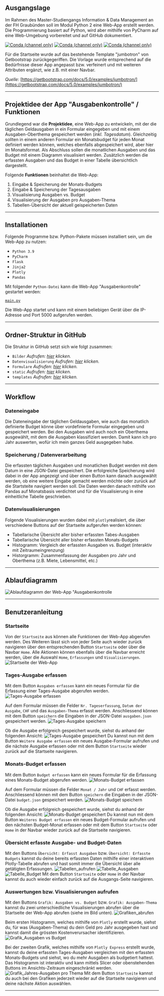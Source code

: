 ## Ausgangslage
<!-- Italics -->
Im Rahmen des Master-Studiengangs Information & Data Management
an der FH Graubünden soll im Modul Python 2 eine Web-App erstellt werden. Die Programmierung basiert auf Python, wird aber 
mithilfe von PyCharm auf eine Web-Umgebung vorbereitet und auf GitHub dokumentiert.

<a target="_blank" rel="noopener noreferrer" href="https://camo.githubusercontent.com/b1a81d68a7cffef3273afc5011b0b6a38f0c729e7fb02e3856fee56a4f647b33/68747470733a2f2f696d672e736869656c64732e696f2f636f6e64612f766e2f636f6e64612d666f7267652f666c61736b3f6c6162656c3d666c61736b"><img src="https://camo.githubusercontent.com/b1a81d68a7cffef3273afc5011b0b6a38f0c729e7fb02e3856fee56a4f647b33/68747470733a2f2f696d672e736869656c64732e696f2f636f6e64612f766e2f636f6e64612d666f7267652f666c61736b3f6c6162656c3d666c61736b" alt="Conda (channel only)" data-canonical-src="https://img.shields.io/conda/vn/conda-forge/flask?label=flask" style="max-width:100%;"></a>
<a target="_blank" rel="noopener noreferrer" href="https://camo.githubusercontent.com/1f00adb12c4601486913e8aad8d6c27b42652d1fae54829e3fb6398dbb938ebd/68747470733a2f2f696d672e736869656c64732e696f2f636f6e64612f766e2f636f6e64612d666f7267652f6a696e6a61323f6c6162656c3d6a696e6a6132"><img src="https://camo.githubusercontent.com/1f00adb12c4601486913e8aad8d6c27b42652d1fae54829e3fb6398dbb938ebd/68747470733a2f2f696d672e736869656c64732e696f2f636f6e64612f766e2f636f6e64612d666f7267652f6a696e6a61323f6c6162656c3d6a696e6a6132" alt="Conda (channel only)" data-canonical-src="https://img.shields.io/conda/vn/conda-forge/jinja2?label=jinja2" style="max-width:100%;"></a>
<a target="_blank" rel="noopener noreferrer" href="https://camo.githubusercontent.com/b55d49138f212e4d36e9cc00fa0e24725bc459b34cc730df940c575d3ab7eb6f/68747470733a2f2f696d672e736869656c64732e696f2f636f6e64612f766e2f636f6e64612d666f7267652f706c6f746c793f6c6162656c3d706c6f746c79"><img src="https://camo.githubusercontent.com/b55d49138f212e4d36e9cc00fa0e24725bc459b34cc730df940c575d3ab7eb6f/68747470733a2f2f696d672e736869656c64732e696f2f636f6e64612f766e2f636f6e64612d666f7267652f706c6f746c793f6c6162656c3d706c6f746c79" alt="Conda (channel only)" data-canonical-src="https://img.shields.io/conda/vn/conda-forge/plotly?label=plotly" style="max-width:100%;"></a>

Für die Startseite wurde auf das bestehende Template "jumbotron" von Getbootstrap zurückgegeriffen. Die Vorlage wurde
entsprechend auf die Bedürfnisse dieser App angepasst bzw. verfeinert und mit weiteren Attributen ergänzt, wie z.B. mit
einer Navbar.

*Quelle:* [https://getbootstrap.com/docs/5.0/examples/jumbotron/](https://getbootstrap.com/docs/5.0/examples/jumbotron/)


***

## Projektidee der App "Ausgabenkontrolle" / Funktionen
<!-- Italics -->
Grundlegend war die **Projektidee**, eine Web-App zu entwickeln, mit der die täglichen
Geldausgaben in ein Formular eingegeben und mit einem Ausgaben-Oberthema gespeichert werden (*inkl. Tagesdatum*).
Gleichzeitig sollten in einem anderen Formular ein Monatsbudget für jeden Monat definiert werden
können, welches ebenfalls abgespeichert wird, aber hier im Monatsformat. Als Abschluss sollen die
monatlichen Ausgaben und das Budget mit einem Diagramm visualisiert werden. Zusätzlich werden die erfassten Ausgaben und
das Budget in einer Tabelle übersichtlich dargestellt.

Folgende **Funktionen** beinhaltet die Web-App:
1. Eingabe & Speicherung der Monats-Budgets
2. Eingabe & Speicherung der Tagesausgaben
3. Visualisierung Ausgaben vs. Budget
4. Visualisierung der Ausgaben pro Ausgaben-Thema
5. Tabellen-Übersicht der aktuell geispeicherten Daten

***

## Installationen
<!-- Italics -->
Folgende Programme bzw. Python-Pakete müssen installiert sein, um die Web-App zu nutzen:

* `Python 3.9`
* `PyCharm`
* `Flask`
* `Jinja2`
* `Plotly`
* `Pandas`

Mit folgender `Python-Datei` kann die Web-App "Ausgabenkontrolle" gestartet werden:

[`main.py`](Projekt_App_Ausgabenkontrolle/main.py "main.py")

Die Web-App startet und kann mit einem beliebigen Gerät über die IP-Adresse und Port 5000 aufgerufen werden.

***

## Ordner-Struktur in GitHub
<!-- Italics -->
Die Struktur in GitHub setzt sich wie folgt zusammen:

* `Bilder` *Aufrufen: [hier](Projekt_App_Ausgabenkontrolle/Bilder) klicken.*
* `Datenvisualisierung` *Aufrufen: [hier](Projekt_App_Ausgabenkontrolle/Datenvisualisierung) klicken.*
* `Formulare` *Aufrufen: [hier](Projekt_App_Ausgabenkontrolle/Formulare) klicken.*
* `static` *Aufrufen: [hier](Projekt_App_Ausgabenkontrolle/static) klicken.*
* `templates` *Aufrufen: [hier](Projekt_App_Ausgabenkontrolle/templates) klicken.*

***

## Workflow
### Dateneingabe
<!-- Italics -->
Die Dateneingabe der täglichen Geldausgaben, wie auch das monatlich definierte Budget könne über vordefinierte Formular 
eingegeben und gespeichert werden. Bei den Ausgaben wird auch noch ein Oberthema ausgewählt, mit dem die Ausgaben klassifiziert
werden. Damit kann ich pro Jahr auswerten, wofür ich mein ganzes Geld ausgegeben habe.
### Speicherung / Datenverarbeitung
<!-- Italics -->
Die erfassten täglichen Ausgaben und monatlichen Budget werden mit dem Datum in eine JSON-Datei gespeichert. Die erfolgreiche
Speicherung wird dabei in der App angezeigt und über einen Button kann danach ausgewählt werden, ob eine weitere Eingabe
gemacht werden möchte oder zurück auf die Startsteite navigiert werden soll. Die Daten werden danach mithilfe von Pandas auf Monatsbasis
verdichtet und für die Visualisierung in eine einheitliche Tabelle geschrieben.
### Datenvisualisierungen
<!-- Italics -->
Folgende Visualisierungen wurden dabei mit `plotly`realisiert, die über verschiedene Buttons auf der Startseite aufgerufen werden können:

* Tabellarische Übersicht aller bisher erfassten Tabes-Ausgaben
* Tabellarische Übersicht aller bisher erfassten Monats-Budgets
* Histogramm: Vergleich der erfassten Ausgaben vs. Budget (interaktiv mit Zeitraumeingrenzung)
* Historgramm: Zusammenfassung der Ausgaben pro Jahr und Oberthema (z.B. Miete, Lebensmittel, etc.)

***

## Ablaufdiagramm
<!-- Italics -->
![Ablaufdiagramm der Web-App "Ausgabenkontrolle](Projekt_App_Ausgabenkontrolle/Bilder/Ablaufdiagramm_WebApp_Ausgabenkontrolle.png "Ablaufdiagramm")

***

## Benutzeranleitung
### Startseite
<!-- Italics -->
Von der `Startseite` aus können alle Funktionen der Web-App abgerufen werden. Des Weiteren lässt sich von jeder Seite auch
wieder zurück navigieren über den entsprechenden Button `Startseite` oder über die Navbar `Home`. Alle Aktionen können
ebenfalls über die Navbar erreicht werden, über die Auswahl `Home`, `Erfassungen` und `Visualisierungen`.
![Startseite der Web-App](Projekt_App_Ausgabenkontrolle/Bilder/0_Startseite_Übersicht.png "Startseite")

### Tages-Ausgabe erfassen
<!-- Italics -->
Mit dem Button `Ausgaben erfassen` kann ein neues Formular für die Erfassung einer Tages-Ausgabe abgerufen werden.
![Tages-Ausgabe erfassen](Projekt_App_Ausgabenkontrolle/Bilder/1_Startseite_Ausgaben.png "Tages-Ausgabe")

Auf dem Formular müssen die Felder `Nr. Tageserfassung`, `Datum der Ausgabe`, `CHF` und das `Ausgaben-Thema` erfasst werden.
Anschliessend können mit dem Button `speichern` die Eingaben in der JSON-Datei `ausgaben.json` gespeichert werden.
![Tages-Ausgabe speichern](Projekt_App_Ausgabenkontrolle/Bilder/2_Ausgabe_erfassen.png "Tages-Ausgabe speichern")

Ob die Ausgabe erfolgreich gespeichert wurde, siehst du anhand der folgenden Ansicht:
![Tages-Ausgabe gespeichert](Projekt_App_Ausgabenkontrolle/Bilder/3_Ausgabe_gespeichert.png "Tages-Ausgabe gespeichert")
Du kannst nun mit dem Button `Weitere Ausgabe erfassen` ein neues Ausgabe-Formular aufrufen und die nächste Ausgabe erfassen
oder mit dem Button `Startseite` wieder zurück auf die Startseite navigieren.

### Monats-Budget erfassen
<!-- Italics -->
Mit dem Button `Budget erfassen` kann ein neues Formular für die Erfassung eines Monats-Budget abgerufen werden.
![Monats-Budget erfassen](Projekt_App_Ausgabenkontrolle/Bilder/4_Startseite_Budget.png "Monats-Budget")

Auf dem Formular müssen die Felder `Monat / Jahr` und `CHF` erfasst werden.
Anschliessend können mit dem Button `speichern` die Eingaben in der JSON-Datei `budget.json` gespeichert werden.
![Monats-Budget speichern](Projekt_App_Ausgabenkontrolle/Bilder/5_Budget_erfassen.png "Monats-Budget speichern")

Ob die Ausgabe erfolgreich gespeichert wurde, siehst du anhand der folgenden Ansicht:
![Monats-Budget gespeichert](Projekt_App_Ausgabenkontrolle/Bilder/6_Budget_gespeichert.png "Monats-Budget gespeichert")
Du kannst nun mit dem Button `Weiteres Budget erfassen` ein neues Budget-Formular aufrufen und den nächsten Budget-Monat erfassen
oder mit dem Button `Startseite` oder `Home` in der Navbar wieder zurück auf die Startseite navigieren.

### Übersicht erfasste Ausgabe- und Budget-Daten 
<!-- Italics -->
Mit den Buttons `Übersicht: Erfasst Ausgaben` bzw. `Übersicht: Erfasste Budgets` kannst du deine bereits erfassten Daten
mithilfe einer interaktiven Plotly-Tabelle abrufen und hast somit immer die Übersicht über alle getätigten Erfassungen.
![Tabellen_aufrufen](Projekt_App_Ausgabenkontrolle/Bilder/7_Eingaben_in_Tabellenform.png "Tabellen aufrufen")
![Tabelle_Ausgaben](Projekt_App_Ausgabenkontrolle/Bilder/8_interaktive_Tabelle_Ausgaben.png "Tabelle Ausgaben aufrufen")
![Tabelle_Budget](Projekt_App_Ausgabenkontrolle/Bilder/9_interaktive_Tabelle_Budget.png "Tabelle Budget aufrufen")
Mit dem Button `Startseite` oder `Home` in der Navbar kannst du auch wieder einfach zurück auf die Ausgangs-Seite navigieren.

### Auswertungen bzw. Visualisierungen aufrufen
<!-- Italics -->
Mit den Buttons `Grafik: Ausgaben vs. Budget` bzw. `Grafik: Ausgaben-Thema` kannst du zwei unterschiedliche Visualisierungen
abrufen über die Startseite der Web-App abrufen (siehe im Bild unten).
![Grafiken_abrufen](Projekt_App_Ausgabenkontrolle/Bilder/10_Visualisierung_Budget_vs_Ausgaben_abfragen.png "Grafiken aufrufen")

Beim ersten Histogramm, welches mithilfe von `Plotly` erstellt wurde, siehst du, für was (Ausgaben-Thema) du dein Geld pro Jahr
ausgegeben hast und kannst damit die grössten Kostenverursacher identifizieren.
![Grafik_Ausgaben vs Budget](Projekt_App_Ausgabenkontrolle/Bilder/11_Visualisierung_Budget_vs_Ausgaben.png "Ausgaben vs Budget")

Bei der zweiten Grafik, welches mithilfe von `Plotly Express` erstellt wurde, kannst du deine erfassten Tages-Ausgaben vergleichen
mit den erfassten Monats-Budgets und siehst, wo du mehr Ausgaben als budgetiert hattest. Das Histogramm ist interaktiv und 
kann mittels Slicer oder obenstehenden Buttons im Ansichts-Zeitraum eingeschränkt werden.
![Grafik_Jahres-Ausgaben pro Thema](Projekt_App_Ausgabenkontrolle/Bilder/13_Visualisierung_Ausgaben-Thema.png "Jahres-Ausgaben pro Thema")
Mit dem Button `Startseite` kannst du auch bei den Grafiken jederzeit wieder auf die Startseite navigieren und
deine nächste Aktion auswählen.

***
